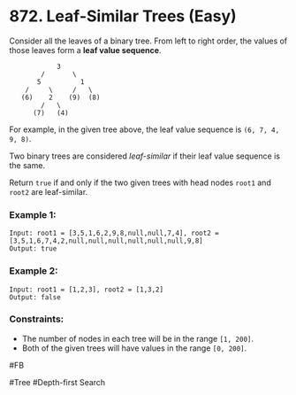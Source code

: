 # 872. Leaf-Similar Trees (Easy)

Consider all the leaves of a binary tree. From left to right order, the values of those leaves form a **leaf value sequence**.

```
            3
        /       \
       5          1
    /     \     /   \
   (6)    2    (9)  (8)
        /   \
      (7)   (4)
```

For example, in the given tree above, the leaf value sequence is `(6, 7, 4, 9, 8)`.

Two binary trees are considered _leaf-similar_ if their leaf value sequence is the same.

Return `true` if and only if the two given trees with head nodes `root1` and `root2` are leaf-similar.

### Example 1:

```
Input: root1 = [3,5,1,6,2,9,8,null,null,7,4], root2 = [3,5,1,6,7,4,2,null,null,null,null,null,null,9,8]
Output: true
```

### Example 2:

```
Input: root1 = [1,2,3], root2 = [1,3,2]
Output: false
```

### Constraints:

- The number of nodes in each tree will be in the range `[1, 200]`.
- Both of the given trees will have values in the range `[0, 200]`.

#FB

#Tree #Depth-first Search

